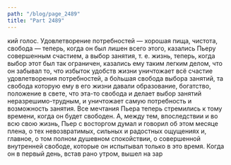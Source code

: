 ```yaml
---
path: "/blog/page_2489"
title: "Part 2489"
---
```


кий голос. Удовлетворение потребностей — хорошая пища, чистота, свобода — теперь, когда он был лишен всего этого, казались Пьеру совершенным счастием, а выбор занятия, т. е. жизнь, теперь, когда выбор этот был так ограничен, казались ему таким легким делом, что он забывал то, что избыток удобств жизни уничтожает всё счастие удовлетворения потребностей, а бо̀льшая свобода выбора занятий, та свобода которую ему в его жизни давали образование, богатство, положение в свете, что эта-то свобода и делает выбор занятий неразрешимо-трудным, и уничтожает самую потребность и возможность занятия.
Все мечтания Пьера теперь стремились к тому времени, когда он будет свободен. А, между тем, впоследствии и во всю свою жизнь, Пьер с восторгом думал и говорил об этом месяце плена, о тех невозвратимых, сильных и радостных ощущениях и, главное, о том полном душевном спокойствии, о совершенной внутренней свободе, которые он испытывал только в это время.
Когда он в первый день, встав рано утром, вышел на зар
